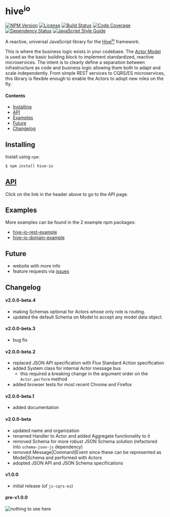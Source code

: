 # hive<sup>io</sup>

[![NPM Version][npm-image]][npm-url]
[![License][license-image]][license-url]
[![Build Status][circle-image]][circle-url]
[![Code Coverage][codecov-image]][codecov-url]
[![Dependency Status][depstat-image]][depstat-url]
[![JavaScript Style Guide][style-image]][style-url]

A reactive, universal JavaScript library for the [Hive<sup>io</sup>](https://hiveframework.io) framework.

This is where the business logic exists in your codebase. The [Actor Model](https://en.wikipedia.org/wiki/Actor_model) is used as the basic building block to implement standardized, reactive microservices. The intent is to clearly define a separation between infrastructure as code and business logic allowing them both to adapt and scale independently. From simple REST services to CQRS/ES microservices, this library is flexible enough to enable the Actors to adopt new roles on the fly.

#### Contents
- [Installing](#installing)
- [API](#api)
- [Examples](#examples)
- [Future](#future)
- [Changelog](#changelog)

## Installing
Install using `npm`:
```sh
$ npm install hive-io
```

## [API](https://fnalabs.github.io/hive-js/)
Click on the link in the header above to go to the API page.

## Examples
More examples can be found in the 2 example npm packages:
- [hive-io-rest-example](https://www.npmjs.com/package/hive-io-rest-example)
- [hive-io-domain-example](https://www.npmjs.com/package/hive-io-domain-example)

## Future
- website with more info
- feature requests via [issues](https://github.com/fnalabs/hive-js/issues)

## Changelog
#### v2.0.0-beta.4
- making Schemas optional for Actors whose only role is routing.
- updated the default Schema on Model to accept any model data object.

#### v2.0.0-beta.3
- bug fix

#### v2.0.0-beta.2
- replaced JSON API specification with Flux Standard Action specification
- added System class for internal Actor message bus
  - this required a breaking change in the argument order on the `Actor.perform` method
- added browser tests for most recent Chrome and Firefox

#### v2.0.0-beta.1
- added documentation

#### v2.0.0-beta
- updated name and organization
- renamed Handler to Actor and added Aggregate functionality to it
- removed Schema for more robust JSON Schema solution (refactored into `schema-json-js` dependency)
- removed Message|Command|Event since these can be represented as Model|Schema and performed with Actors
- adopted JSON API and JSON Schema specifications

#### v1.0.0
- initial release (of `js-cqrs-es`)

#### pre-v1.0.0
![nothing to see here](https://www.reactiongifs.us/wp-content/uploads/2016/04/nothing_to_see_here_naked_gun.gif)

[npm-image]: https://img.shields.io/npm/v/hive-io.svg
[npm-url]: https://www.npmjs.com/package/hive-io

[license-image]: https://img.shields.io/badge/License-Apache%202.0-blue.svg
[license-url]: https://github.com/fnalabs/hive-js/blob/master/LICENSE

[circle-image]: https://img.shields.io/circleci/project/github/fnalabs/hive-js.svg
[circle-url]: https://circleci.com/gh/fnalabs/hive-js

[codecov-image]: https://img.shields.io/codecov/c/github/fnalabs/hive-js/v2.0.0.svg
[codecov-url]: https://codecov.io/gh/fnalabs/hive-js

[depstat-image]: https://img.shields.io/david/fnalabs/hive-js.svg
[depstat-url]: https://david-dm.org/fnalabs/hive-js

[style-image]: https://img.shields.io/badge/code_style-standard-brightgreen.svg
[style-url]: https://standardjs.com
